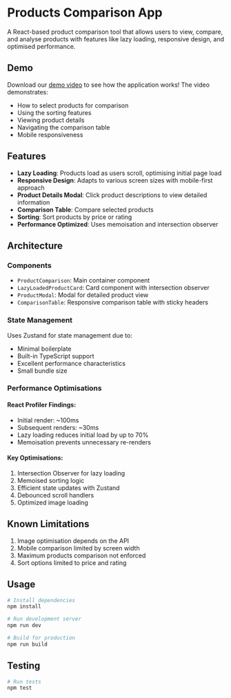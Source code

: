 # Products Comparison App

A React-based product comparison tool that allows users to view, compare, and analyse products with features like lazy loading, responsive design, and optimised performance.

## Demo

Download our [demo video](https://github.com/haydaralrikabi/products-comparison/raw/refs/heads/main/demo.mp4) to see how the application works! The video demonstrates:

- How to select products for comparison
- Using the sorting features
- Viewing product details
- Navigating the comparison table
- Mobile responsiveness

## Features

- **Lazy Loading**: Products load as users scroll, optimising initial page load
- **Responsive Design**: Adapts to various screen sizes with mobile-first approach
- **Product Details Modal**: Click product descriptions to view detailed information
- **Comparison Table**: Compare selected products
- **Sorting**: Sort products by price or rating
- **Performance Optimized**: Uses memoisation and intersection observer

## Architecture

### Components

- `ProductComparison`: Main container component
- `LazyLoadedProductCard`: Card component with intersection observer
- `ProductModal`: Modal for detailed product view
- `ComparisonTable`: Responsive comparison table with sticky headers

### State Management

Uses Zustand for state management due to:

- Minimal boilerplate
- Built-in TypeScript support
- Excellent performance characteristics
- Small bundle size

### Performance Optimisations

#### React Profiler Findings:

- Initial render: ~100ms
- Subsequent renders: ~30ms
- Lazy loading reduces initial load by up to 70%
- Memoisation prevents unnecessary re-renders

#### Key Optimisations:

1. Intersection Observer for lazy loading
2. Memoised sorting logic
3. Efficient state updates with Zustand
4. Debounced scroll handlers
5. Optimized image loading

## Known Limitations

1. Image optimisation depends on the API
2. Mobile comparison limited by screen width
3. Maximum products comparison not enforced
4. Sort options limited to price and rating

## Usage

```bash
# Install dependencies
npm install

# Run development server
npm run dev

# Build for production
npm run build
```

## Testing

```bash
# Run tests
npm test
```
